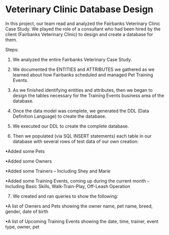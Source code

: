 # Veterinary Clinic Database Design
In this project, our team read and analyzed the Fairbanks Veterinary Clinic Case Study. We played the role of a consultant who had been hired by the client (Fairbanks Veterinary Clinic) to design and create a database for them.

Steps:

1. We analyzed the entire Fairbanks Veterinary Case Study.
2. We documented the ENTITIES and ATTRIBUTES we gathered as we learned about how Fairbanks scheduled and managed Pet Training Events.

3. As we finished identifying entities and attributes, then we began to design the tables necessary for the Training Events business area of the database.
4. Once the data model was complete, we generated the DDL (Data Definition Language) to create the database.
5. We executed our DDL to create the complete database.

6. Then we populated (via SQL INSERT statements) each table in our database with several rows of test data of our own creation:

  •Added some Pets 

  •Added some Owners 

  •Added some Trainers – Including Shey and Marie

  •Added some Training Events, coming up during the current month – Including Basic Skills, Walk-Train-Play, Off-Leash Operation

7. We created and ran queries to show the following:

  •A list of Owners and Pets showing the owner name, pet name, breed, gender, date of birth

  •A list of Upcoming Training Events showing the date, time, trainer, event type, owner, pet
